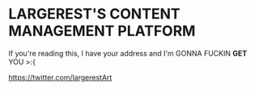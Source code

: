 # LARGEREST'S CONTENT MANAGEMENT PLATFORM

If you're reading this, I have your address and I'm GONNA FUCKIN **GET** YOU >:{

https://twitter.com/largerestArt
